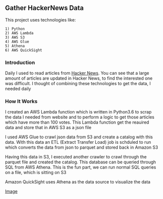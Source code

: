 ## Gather HackerNews Data

This project uses technologies like:
```
1) Python
2) AWS Lambda
3) AWS S3
4) AWS Glue
5) Athena
6) AWS QuickSight
```

### Introduction
Daily I used to read articles from [Hacker News](https://news.ycombinator.com/). You can see that a large amount of articles
are updated in Hacker News, to find the interested one was difficult. I thought of combining these technologies to get the
data, I needed daily

### How It Works
I created an AWS Lambda function which is written in Python3.6 to scrap the data I needed from website and to perform a logic to get those articles which have more than 100 votes. This Lambda function get the reauired data and store that in AWS S3 as a json file

I used AWS Glue to crawl json data from S3 and create a catalog with this data. With this data an ETL (Extract Transfer Load) job is schduled to run which converts the data from json to parquet and stored back in Amazon S3

Having this data in S3, I executed another crawler to crawl through the parquet file and created the catalog. This database can be queried through SQL from AWS Athena. This is the fun part, we can run normal SQL queries on a file, which is sitting on S3

Amazon QuickSight uses Athena as the data source to visualize the data

[Image](images/dashboard.png)

